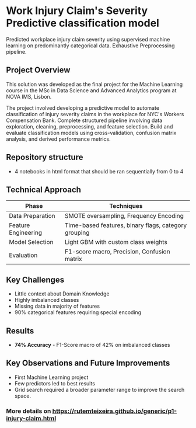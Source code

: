# Work Injury Claim's Severity Predictive classification model

Predicted workplace injury claim severity using supervised machine learning on predominantly categorical data. Exhaustive Preprocessing pipeline.

## Project Overview

This solution was developed as the final project for the Machine Learning course in the MSc in Data Science and Advanced Analytics program at NOVA IMS, Lisbon.<br>

The project involved developing a predictive model to automate classification of injury severity claims in the workplace for NYC's Workers Compensation Bank. Complete structured pipeline involving data exploration, cleaning, preprocessing, and feature selection. Build and evaluate classification models using cross-validation, confusion matrix analysis, and derived performance metrics.

## Repository structure
- 4 notebooks in html format that should be ran sequentially from 0 to 4
 
## Technical Approach

| Phase              |	          Techniques                                  |
|--------------------|--------------------------------------------------------|
|Data Preparation    | SMOTE oversampling, Frequency Encoding                 |
|Feature Engineering | Time-based features, binary flags, category grouping   |
|Model Selection     | Light GBM with custom class weights                    |
|Evaluation	         | F1-score macro, Precision, Confusion matrix            |


  

## Key Challenges
- Little context about Domain Knowledge
- Highly imbalanced classes
- Missing data in majority of features
- 90% categorical features requiring special encoding

 
## Results
- **74% Accuracy** - F1-Score macro of 42% on imbalanced classes


## Key Observations and Future Improvements
- First Machine Learning project
- Few predictors led to best results
- Grid search required a broader parameter range to improve the search space.



### More details on https://rutemteixeira.github.io/generic/p1-injury-claim.html

